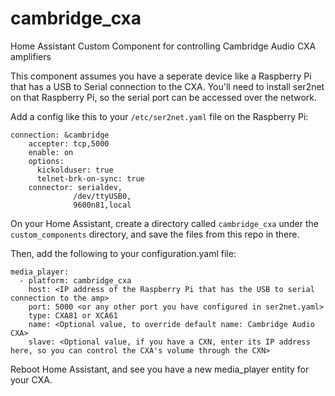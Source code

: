 # cambridge_cxa
Home Assistant Custom Component for controlling Cambridge Audio CXA amplifiers

This component assumes you have a seperate device like a Raspberry Pi that has a USB to Serial connection to the CXA. You'll need to install ser2net on that Raspberry Pi, so the serial port can be accessed over the network.

Add a config like this to your `/etc/ser2net.yaml` file on the Raspberry Pi:

```
connection: &cambridge
    accepter: tcp,5000
    enable: on
    options:
      kickolduser: true
      telnet-brk-on-sync: true
    connector: serialdev,
              /dev/ttyUSB0,
              9600n81,local
```

On your Home Assistant, create a directory called `cambridge_cxa` under the `custom_components` directory, and save the files from this repo in there.

Then, add the following to your configuration.yaml file:

```
media_player:
  - platform: cambridge_cxa
    host: <IP address of the Raspberry Pi that has the USB to serial connection to the amp>
    port: 5000 <or any other port you have configured in ser2net.yaml>
    type: CXA81 or XCA61
    name: <Optional value, to override default name: Cambridge Audio CXA>
    slave: <Optional value, if you have a CXN, enter its IP address here, so you can control the CXA's volume through the CXN>
```

Reboot Home Assistant, and see you have a new media_player entity for your CXA.